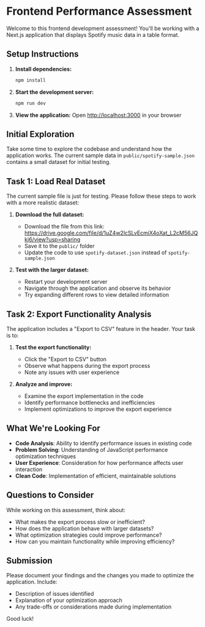 # Frontend Performance Assessment

Welcome to this frontend development assessment! You'll be working with a Next.js application that displays Spotify music data in a table format.

## Setup Instructions

1. **Install dependencies:**
   ```bash
   npm install
   ```

2. **Start the development server:**
   ```bash
   npm run dev
   ```

3. **View the application:**
   Open [http://localhost:3000](http://localhost:3000) in your browser

## Initial Exploration

Take some time to explore the codebase and understand how the application works. The current sample data in `public/spotify-sample.json` contains a small dataset for initial testing.

## Task 1: Load Real Dataset

The current sample file is just for testing. Please follow these steps to work with a more realistic dataset:

1. **Download the full dataset:**
   - Download the file from this link: https://drive.google.com/file/d/1uZ4w2lcSLvEcmiX4oXat_L2cM56JQkj6/view?usp=sharing
   - Save it to the `public/` folder
   - Update the code to use `spotify-dataset.json` instead of `spotify-sample.json`

2. **Test with the larger dataset:**
   - Restart your development server
   - Navigate through the application and observe its behavior
   - Try expanding different rows to view detailed information

## Task 2: Export Functionality Analysis

The application includes a "Export to CSV" feature in the header. Your task is to:

1. **Test the export functionality:**
   - Click the "Export to CSV" button
   - Observe what happens during the export process
   - Note any issues with user experience

2. **Analyze and improve:**
   - Examine the export implementation in the code
   - Identify performance bottlenecks and inefficiencies
   - Implement optimizations to improve the export experience

## What We're Looking For

- **Code Analysis**: Ability to identify performance issues in existing code
- **Problem Solving**: Understanding of JavaScript performance optimization techniques
- **User Experience**: Consideration for how performance affects user interaction
- **Clean Code**: Implementation of efficient, maintainable solutions

## Questions to Consider

While working on this assessment, think about:
- What makes the export process slow or inefficient?
- How does the application behave with larger datasets?
- What optimization strategies could improve performance?
- How can you maintain functionality while improving efficiency?

## Submission

Please document your findings and the changes you made to optimize the application. Include:
- Description of issues identified
- Explanation of your optimization approach
- Any trade-offs or considerations made during implementation

Good luck!
